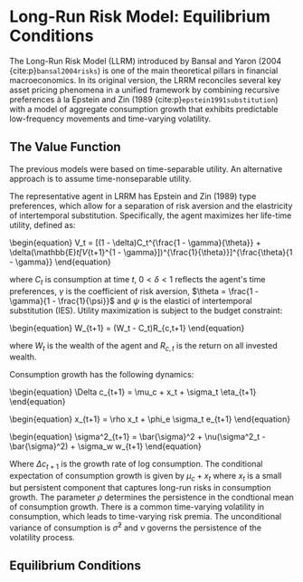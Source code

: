 # Long-Run Risk Model: Equilibrium Conditions

The Long-Run Risk Model (LLRM) introduced by Bansal and Yaron (2004 {cite:p}`bansal2004risks`) is one of the main theoretical pillars in financial macroeconomics. In its original version, the LRRM reconciles several key asset pricing phenomena in a unified framework by combining recursive preferences à la Epstein and Zin (1989 {cite:p}`epstein1991substitution`) with a model of aggregate consumption growth that exhibits predictable low-frequency movements and time-varying volatility. 

## The Value Function

The previous models were based on time-separable utility. An alternative approach is to assume time-nonseparable utility. 

The representative agent in LRRM has Epstein and Zin (1989) type preferences, which allow for a separation of risk aversion and the elastricity of intertemporal substitution. Specifically, the agent maximizes her life-time utility, defined as:

\begin{equation}
V_t = [(1 - \delta)C_t^{\frac{1 - \gamma}{\theta}} + \delta(\mathbb{E}_t[V_{t+1}^{1 - \gamma}])^{\frac{1}{\theta}}]^{\frac{\theta}{1 - \gamma}}
\end{equation}

where $C_t$ is consumption at time $t$, $0 < \delta < 1$ reflects the agent's time preferences, $\gamma$ is the coefficient of risk aversion, $\theta = \frac{1 - \gamma}{1 - \frac{1}{\psi}}$ and $\psi$ is the elastici of intertemporal substitution (IES). Utility maximization is subject to the budget constraint:

\begin{equation}
W_{t+1} = (W_t - C_t)R_{c,t+1}
\end{equation}

where $W_t$ is the wealth of the agent and $R_{c,t}$ is the return on all invested wealth.

Consumption growth has the following dynamics:

\begin{equation}
\Delta c_{t+1} = \mu_c + x_t + \sigma_t \eta_{t+1}
\end{equation}

\begin{equation}
x_{t+1} = \rho x_t + \phi_e \sigma_t e_{t+1}
\end{equation}

\begin{equation}
\sigma^2_{t+1} = \bar{\sigma}^2 + \nu(\sigma^2_t - \bar{\sigma}^2) + \sigma_w w_{t+1}
\end{equation}

Where $\Delta c_{t+1}$ is the growth rate of log consumption. The conditional expectation of consumption growth is given by $\mu_c + x_t$ where $x_t$ is a small but persistent component that captures long-run risks in consumption growth. The parameter $\rho$ determines the persistence in the condtional mean of consumption growth. There is a common time-varying volatility in consumption, which leads to time-varying risk premia. The unconditional variance of consumption is $\bar{\sigma}^2$ and $\nu$ governs the persistence of the volatility process.

## Equilibrium Conditions